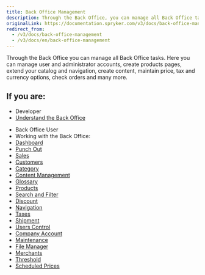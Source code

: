 ```yaml
---
title: Back Office Management
description: Through the Back Office, you can manage all Back Office tasks.
originalLink: https://documentation.spryker.com/v3/docs/back-office-management
redirect_from:
  - /v3/docs/back-office-management
  - /v3/docs/en/back-office-management
---
```


Through the Back Office you can manage all Back Office tasks. Here you can manage user and administrator accounts, create products pages, extend your catalog and navigation, create content, maintain price, tax and currency options, check orders and many more.

## If you are:

<div class="mr-container">
    <div class="mr-list-container">
        <!-- col1 -->
        <div class="mr-col">
            <ul class="mr-list mr-list-green">
                <li class="mr-title">Developer</li>
                <li><a href="https://documentation.spryker.com/v3/docs/about-the-administration-interface-guide" class="mr-link">Understand the Back Office</a></li>
            </ul>
        </div>
        <!-- col2 -->
        <div class="mr-col">
            <ul class="mr-list mr-list-blue">
                <li class="mr-title"> Back Office User</li>
                <li>Working with the Back Office:</li>
                <li><a href="https://documentation.spryker.com/v4/docs/dashboard" class="mr-link">Dashboard</a></li>
                <li><a href="https://documentation.spryker.com/v3/docs/managing-punchout-connections" class="mr-link">Punch Out</a></li>
                <li><a href="https://documentation.spryker.com/v3/docs/managing-orders" class="mr-link">Sales</a></li>
                <li><a href="https://documentation.spryker.com/v3/docs/customers" class="mr-link">Customers</a></li>
                <li><a href="https://documentation.spryker.com/v3/docs/category" class="mr-link">Category</a></li>
                <li><a href="https://documentation.spryker.com/v3/docs/cms-guide" class="mr-link">Content Management</a></li>
                <li><a href="https://documentation.spryker.com/v3/docs/glossary" class="mr-link">Glossary</a></li>
                <li><a href="https://documentation.spryker.com/v3/docs/products" class="mr-link">Products</a></li>
                <li><a href="https://documentation.spryker.com/v3/docs/search-and-filters" class="mr-link">Search and Filter</a></li>
                <li><a href="https://documentation.spryker.com/v3/docs/discount-1" class="mr-link">Discount</a></li>
                <li><a href="https://documentation.spryker.com/v3/docs/navigation-guide" class="mr-link">Navigation</a></li>
                <li><a href="https://documentation.spryker.com/v3/docs/taxes" class="mr-link">Taxes</a></li>
                <li><a href="https://documentation.spryker.com/v3/docs/shipment-management" class="mr-link">Shipment</a></li>
                <li><a href="https://documentation.spryker.com/v3/docs/users-control" class="mr-link">Users Control</a></li>
                <li><a href="https://documentation.spryker.com/v3/docs/company-account-guide" class="mr-link">Company Account</a></li>
                <li><a href="https://documentation.spryker.com/v3/docs/maintenance" class="mr-link">Maintenance</a></li>
                <li><a href="https://documentation.spryker.com/v3/docs/file-manager"  class="mr-link">File Manager</a></li>
                <li><a href="https://documentation.spryker.com/v3/docs/merchants" class="mr-link">Merchants</a></li>
                <li><a href="https://documentation.spryker.com/v3/docs/managing-global-threshold" class="mr-link">Threshold</a></li>
                     <li><a href="https://documentation.spryker.com/v3/docs/managing-scheduled-prices-201907" class="mr-link">Scheduled Prices</a></li>   
            </ul>
        </div>
        </div>
</div>   
